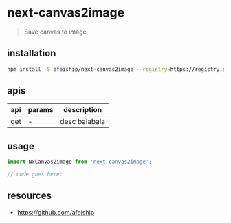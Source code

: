 # next-canvas2image
> Save canvas to image

## installation
```bash
npm install -S afeiship/next-canvas2image --registry=https://registry.npm.taobao.org
```

## apis
| api | params | description   |
|-----|--------|---------------|
| get | -      | desc balabala |

## usage
```js
import NxCanvas2image from 'next-canvas2image';

// code goes here:
```

## resources
- https://github.com/afeiship
